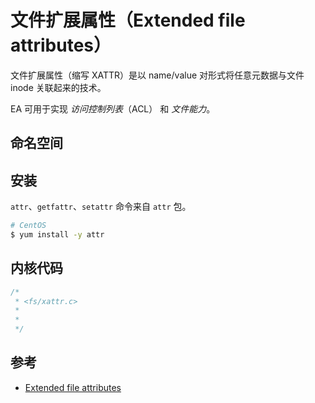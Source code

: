 # 文件扩展属性（Extended file attributes）

文件扩展属性（缩写 XATTR）是以 name/value 对形式将任意元数据与文件 inode 关联起来的技术。

EA 可用于实现 _访问控制列表_（ACL） 和 _文件能力_。

## 命名空间

## 安装

`attr`、`getfattr`、`setattr` 命令来自 `attr` 包。

```sh
# CentOS
$ yum install -y attr
```

## 内核代码

```c
/*
 * <fs/xattr.c>
 *
 *
 */
```

## 参考

* [Extended file attributes](https://en.wikipedia.org/wiki/Extended_file_attributes)